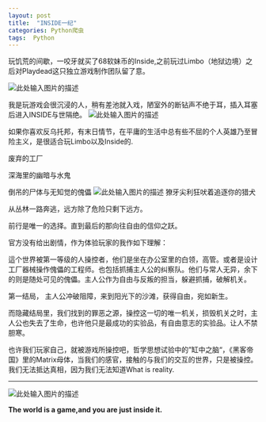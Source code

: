```yaml
---
layout: post
title:  "INSIDE一纪" 
categories: Python爬虫
tags:  Python
---
```


玩饥荒的间歇，一咬牙就买了68软妹币的Inside,之前玩过Limbo（地狱边境）之后对Playdead这只独立游戏制作团队留了意。


![此处输入图片的描述][1]

我是玩游戏会很沉浸的人，稍有差池就入戏，陋室外的断钻声不绝于耳，插入耳塞后进入INSIDE与世隔绝。
![此处输入图片的描述][2]

如果你喜欢反乌托邦，有末日情节，在平庸的生活中总有些不屈的个人英雄乃至冒险主义，是很适合玩Limbo以及Inside的.

废弃的工厂

深海里的幽暗与水鬼

倒吊的尸体与无知觉的傀儡
![此处输入图片的描述][3]
獠牙尖利狂吠着追逐你的猎犬

从丛林一路奔逃，远方除了危险只剩下远方。

前行是唯一的选择。直到最后的那向往自由的信仰之跃。

官方没有给出剧情，作为体验玩家的我作如下理解：

這个世界被第一等级的人操控者，他们是坐在办公室里的白领，高管。或者是设计工厂器械操作傀儡的工程师。也包括抓捕主人公的纠察队。他们与常人无异，余下的则是随处可见的傀儡。主人公作为自由与反叛的担当，躲避抓捕，破解机关。

第一结局， 主人公冲破阻障，来到阳光下的沙滩，获得自由，宛如新生。

而隐藏结局里，我们找到的罪恶之源，操控这一切的唯一机关，损毁机关之时，主人公也失去了生命，也许他只是最成功的实验品，有自由意志的实验品。让人不禁胆寒。

也许我们玩家自己，就被游戏所操控吧，哲学思想试验中的”缸中之脑“，《黑客帝国》里的Matrix母体，当我们的感官，接触的与我们的交互的世界，只是被操控。我们无法抵达真相，因为我们无法知道What is reality.


----------
![此处输入图片的描述][4]

**The world is a game,and you are just inside it.**


  [1]: http://7xq62e.com1.z0.glb.clouddn.com/inside1.jpg
  [2]: http://7xq62e.com1.z0.glb.clouddn.com/original.jpg
  [3]: http://7xq62e.com1.z0.glb.clouddn.com/Inside3.png
  [4]: http://7xq62e.com1.z0.glb.clouddn.com/Inside2.png
